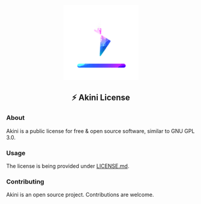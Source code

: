 <p align="center">
    <a href="https://akini.chimmie.k.vu">
        <img src="docs/icon.png" width="200" alt=":splash:"/>
    </a>
</p>

<h2 align="center"><b>⚡ Akini License</b></h2>

### About

Akini is a public license for free & open source software, similar to GNU GPL 3.0.

### Usage

The license is being provided under [LICENSE.md](LICENSE.md).

### Contributing

Akini is an open source project.
Contributions are welcome.

